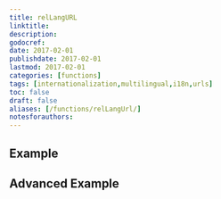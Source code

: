 ```yaml
---
title: relLangURL
linktitle:
description:
godocref:
date: 2017-02-01
publishdate: 2017-02-01
lastmod: 2017-02-01
categories: [functions]
tags: [internationalization,multilingual,i18n,urls]
toc: false
draft: false
aliases: [/functions/relLangUrl/]
notesforauthors:
---
```


## Example

## Advanced Example

